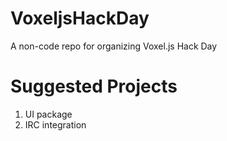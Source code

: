 VoxeljsHackDay
==============

A non-code repo for organizing Voxel.js Hack Day


Suggested Projects
=================
1. UI package
1. IRC integration
